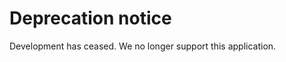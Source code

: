 Deprecation notice
==================

Development has ceased. We no longer support this application.
